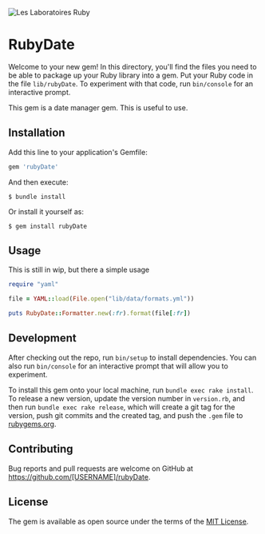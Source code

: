 ![Les Laboratoires Ruby](https://invidget.switchblade.xyz/4P7XcmbDnt)

# RubyDate

Welcome to your new gem! In this directory, you'll find the files you need to be able to package up your Ruby library into a gem. Put your Ruby code in the file `lib/rubyDate`. To experiment with that code, run `bin/console` for an interactive prompt.

This gem is a date manager gem. This is useful to use.
## Installation

Add this line to your application's Gemfile:

```ruby
gem 'rubyDate'
```

And then execute:

    $ bundle install

Or install it yourself as:

    $ gem install rubyDate

## Usage

This is still in wip, but there a simple usage 
```rb
require "yaml"

file = YAML::load(File.open("lib/data/formats.yml"))

puts RubyDate::Formatter.new(:fr).format(file[:fr])
```
## Development

After checking out the repo, run `bin/setup` to install dependencies. You can also run `bin/console` for an interactive prompt that will allow you to experiment.

To install this gem onto your local machine, run `bundle exec rake install`. To release a new version, update the version number in `version.rb`, and then run `bundle exec rake release`, which will create a git tag for the version, push git commits and the created tag, and push the `.gem` file to [rubygems.org](https://rubygems.org).

## Contributing

Bug reports and pull requests are welcome on GitHub at https://github.com/[USERNAME]/rubyDate.

## License

The gem is available as open source under the terms of the [MIT License](https://opensource.org/licenses/MIT).
